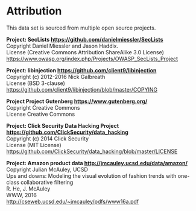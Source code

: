 # Attribution
This data set is sourced from multiple open source projects.

**Project: SecLists https://github.com/danielmiessler/SecLists**  
Copyright Daniel Miessler and Jason Haddix.  
License (Creative Commons Attribution ShareAlike 3.0 License) https://www.owasp.org/index.php/Projects/OWASP_SecLists_Project 

**Project: libinjection https://github.com/client9/libinjection**  
Copyright (c) 2012-2016 Nick Galbreath  
License (BSD 3-clause) https://github.com/client9/libinjection/blob/master/COPYING

**Project Project Gutenberg https://www.gutenberg.org/**  
Copyright Creative Commons  
License Creative Commons

**Project: Click Security Data Hacking Project https://github.com/ClickSecurity/data_hacking**  
Copyright (c) 2014 Click Security  
License (MIT License) https://github.com/ClickSecurity/data_hacking/blob/master/LICENSE

**Project: Amazon product data http://jmcauley.ucsd.edu/data/amazon/**  
Copyright Julian McAuley, UCSD  
Ups and downs: Modeling the visual evolution of fashion trends with one-class collaborative filtering  
R. He, J. McAuley  
WWW, 2016  
http://cseweb.ucsd.edu/~jmcauley/pdfs/www16a.pdf

